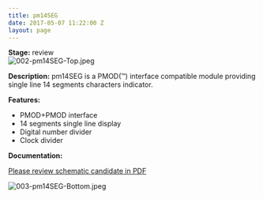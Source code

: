 ```yaml
---
title: pm14SEG
date: 2017-05-07 11:22:00 Z
layout: page
---
```


**Stage:** review  
![002-pm14SEG-Top.jpeg](/uploads/pm14SEG/002-pm14SEG-Top.jpeg)

**Description:**
pm14SEG is a PMOD(™) interface compatible module providing single line 14 segments characters indicator.

**Features:**
* PMOD+PMOD interface
* 14 segments single line display
* Digital number divider
* Clock divider

**Documentation:**

[Please review schematic candidate in PDF](/uploads/pm14SEG/2016-08-06-pm14SEG-Scheme.pdf)

![003-pm14SEG-Bottom.jpeg](/uploads/pm14SEG/003-pm14SEG-Bottom.jpeg)
